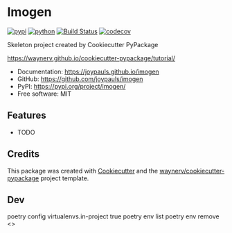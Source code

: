# Imogen


[![pypi](https://img.shields.io/pypi/v/imogen.svg)](https://pypi.org/project/imogen/)
[![python](https://img.shields.io/pypi/pyversions/imogen.svg)](https://pypi.org/project/imogen/)
[![Build Status](https://github.com/joypauls/imogen/actions/workflows/dev.yml/badge.svg)](https://github.com/joypauls/imogen/actions/workflows/dev.yml)
[![codecov](https://codecov.io/gh/joypauls/imogen/branch/main/graphs/badge.svg)](https://codecov.io/github/joypauls/imogen)



Skeleton project created by Cookiecutter PyPackage

https://waynerv.github.io/cookiecutter-pypackage/tutorial/


* Documentation: <https://joypauls.github.io/imogen>
* GitHub: <https://github.com/joypauls/imogen>
* PyPI: <https://pypi.org/project/imogen/>
* Free software: MIT


## Features

* TODO

## Credits

This package was created with [Cookiecutter](https://github.com/audreyr/cookiecutter) and the [waynerv/cookiecutter-pypackage](https://github.com/waynerv/cookiecutter-pypackage) project template.



## Dev

poetry config virtualenvs.in-project true
poetry env list
poetry env remove <>
